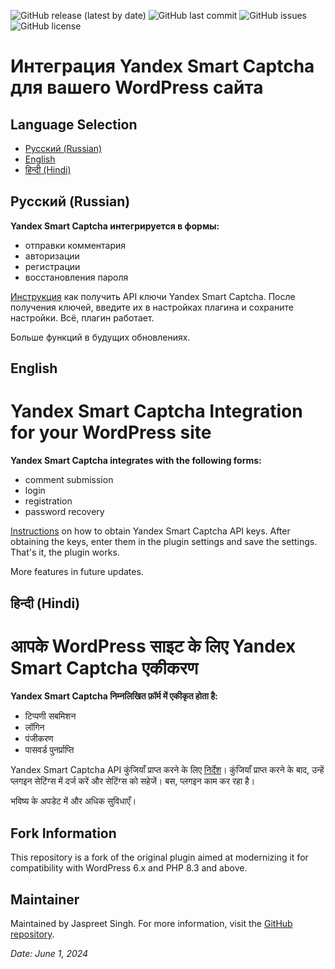 ![GitHub release (latest by date)](https://img.shields.io/github/v/release/jassifx/smart-captcha-yandex)
![GitHub last commit](https://img.shields.io/github/last-commit/jassifx/smart-captcha-yandex)
![GitHub issues](https://img.shields.io/github/issues/jassifx/smart-captcha-yandex)
![GitHub license](https://img.shields.io/github/license/jassifx/smart-captcha-yandex)

# Интеграция Yandex Smart Captcha для вашего WordPress сайта #

## Language Selection
- [Русский (Russian)](#русский-russian)
- [English](#english)
- [हिन्दी (Hindi)](#हिन्दी-hindi)

## Русский (Russian)

**Yandex Smart Captcha интегрируется в формы:**
* отправки комментария
* авторизации
* регистрации
* восстановления пароля

[Инструкция](https://cloud.yandex.ru/docs/smartcaptcha/quickstart) как получить API ключи Yandex Smart Captcha. После получения ключей, введите их в настройках плагина и сохраните настройки. Всё, плагин работает.

Больше функций в будущих обновлениях.

## English

# Yandex Smart Captcha Integration for your WordPress site #

**Yandex Smart Captcha integrates with the following forms:**
* comment submission
* login
* registration
* password recovery

[Instructions](https://cloud.yandex.ru/docs/smartcaptcha/quickstart) on how to obtain Yandex Smart Captcha API keys. After obtaining the keys, enter them in the plugin settings and save the settings. That's it, the plugin works.

More features in future updates.

## हिन्दी (Hindi)

# आपके WordPress साइट के लिए Yandex Smart Captcha एकीकरण #

**Yandex Smart Captcha निम्नलिखित फ़ॉर्म में एकीकृत होता है:**
* टिप्पणी सबमिशन
* लॉगिन
* पंजीकरण
* पासवर्ड पुनर्प्राप्ति

Yandex Smart Captcha API कुंजियाँ प्राप्त करने के लिए [निर्देश](https://cloud.yandex.ru/docs/smartcaptcha/quickstart)। कुंजियाँ प्राप्त करने के बाद, उन्हें प्लगइन सेटिंग्स में दर्ज करें और सेटिंग्स को सहेजें। बस, प्लगइन काम कर रहा है।

भविष्य के अपडेट में और अधिक सुविधाएँ।

## Fork Information

This repository is a fork of the original plugin aimed at modernizing it for compatibility with WordPress 6.x and PHP 8.3 and above.

## Maintainer

Maintained by Jaspreet Singh. For more information, visit the [GitHub repository](https://github.com/jassifx/smart-captcha-yandex/tree/main).

*Date: June 1, 2024*
